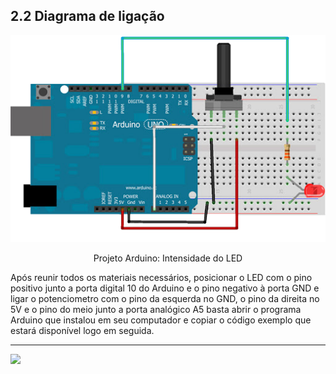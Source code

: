 ## 2.2 Diagrama de ligação

<p align="center">
  <img src="/src/2-Ambiente/img-ligacao-arduino.png" width="520">
</p>

<p align="center">Projeto Arduino: Intensidade do LED</p>
Após reunir todos os materiais necessários, posicionar o LED com o pino positivo junto a porta digital 10 do Arduino e o pino negativo à porta GND e ligar o potenciometro com o pino da esquerda no GND, o pino da direita no 5V e o pino do meio junto a porta analógico A5 basta abrir o programa Arduino que instalou em seu computador e copiar o código exemplo que estará disponível logo em seguida.

---

<a  href="/src/3-Execucao/1-Codigo.md"><img src="https://img.shields.io/badge/%E2%9E%94%20-Continuar-fff"/></a>